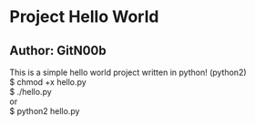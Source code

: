 Project Hello World
==================

Author: GitN00b  
---------------
This is a simple hello world project written in python! (python2)  
$ chmod +x hello.py  
$ ./hello.py  
or  
$ python2 hello.py  
